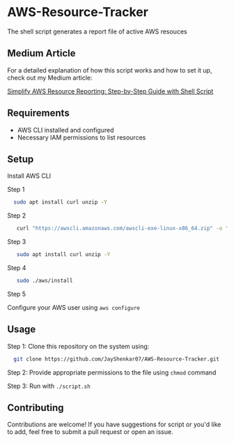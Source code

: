 
# AWS-Resource-Tracker

The shell script generates a report file of active AWS resouces

## Medium Article

For a detailed explanation of how this script works and how to set it up, check out my Medium article:

[Simplify AWS Resource Reporting: Step-by-Step Guide with Shell Script](https://medium.com/@jayshenkar27apr/16289dbc7157)



## Requirements

- AWS CLI installed and configured
- Necessary IAM permissions to list resources

## Setup

Install AWS CLI

Step 1
```bash
  sudo apt install curl unzip -Y
```

Step 2
```bash
   curl "https://awscli.amazonaws.com/awscli-exe-linux-x86_64.zip" -o "awscliv2.zip"
```

Step 3
```bash
   sudo apt install curl unzip -Y
``` 
Step 4
```bash
   sudo ./aws/install
```

Step 5

Configure your AWS user using ``aws configure``

## Usage
Step 1: 
Clone this repository on the system using: 
```bash
  git clone https://github.com/JayShenkar07/AWS-Resource-Tracker.git
```
Step 2: Provide appropriate permissions to the file using ``chmod`` command

Step 3: Run with ``./script.sh``

## Contributing
Contributions are welcome! If you have suggestions for script or you'd like to add, feel free to submit a pull request or open an issue.
